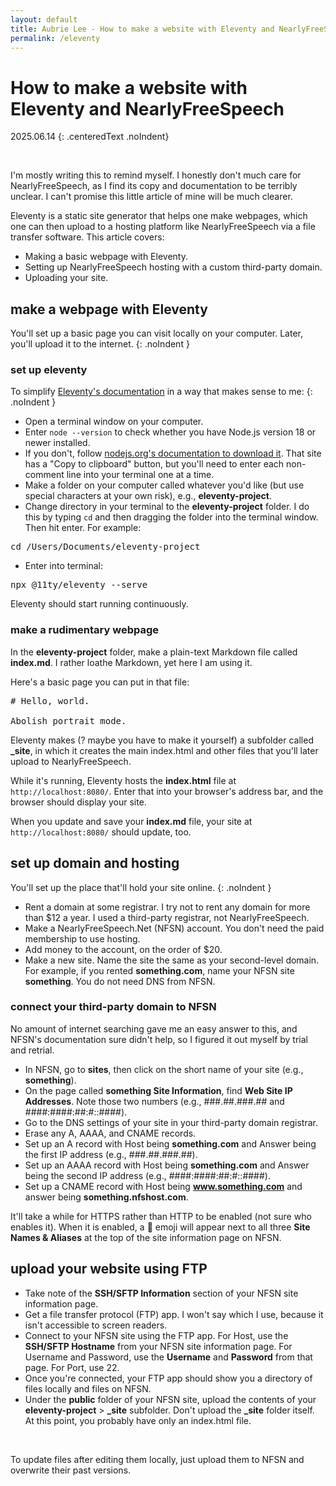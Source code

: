```yaml
---
layout: default
title: Aubrie Lee - How to make a website with Eleventy and NearlyFreeSpeech
permalink: /eleventy
---
```


# How to make a website with Eleventy and NearlyFreeSpeech

2025.06.14
{: .centeredText .noIndent}

<br>

I'm mostly writing this to remind myself. I honestly don't much care for NearlyFreeSpeech, as I find its copy and documentation to be terribly unclear. I can't promise this little article of mine will be much clearer.

Eleventy is a static site generator that helps one make webpages, which one can then upload to a hosting platform like NearlyFreeSpeech via a file transfer software. This article covers:
* Making a basic webpage with Eleventy.
* Setting up NearlyFreeSpeech hosting with a custom third-party domain.
* Uploading your site.


## make a webpage with Eleventy

You'll set up a basic page you can visit locally on your computer. Later, you'll upload it to the internet.
{: .noIndent }

### set up eleventy

To simplify [Eleventy's documentation](https://www.11ty.dev/) in a way that makes sense to me:
{: .noIndent }

* Open a terminal window on your computer.
* Enter `node --version` to check whether you have Node.js version 18 or newer installed.
* If you don't, follow [nodejs.org's documentation to download it](https://nodejs.org/en/download/). That site has a "Copy to clipboard" button, but you'll need to enter each non-comment line into your terminal one at a time.
* Make a folder on your computer called whatever you'd like (but use special characters at your own risk), e.g., **eleventy-project**.
* Change directory in your terminal to the **eleventy-project** folder. I do this by typing `cd` and then dragging the folder into the terminal window. Then hit enter. For example:
<pre>
cd /Users/Documents/eleventy-project
</pre>
* Enter into terminal: 
<pre>
npx @11ty/eleventy --serve
</pre>
Eleventy should start running continuously.

### make a rudimentary webpage

In the **eleventy-project** folder, make a plain-text Markdown file called **index.md**. I rather loathe Markdown, yet here I am using it.

Here's a basic page you can put in that file:

<pre>
# Hello, world.

Abolish portrait mode.
</pre>

Eleventy makes (? maybe you have to make it yourself) a subfolder called **_site**, in which it creates the main index.html and other files that you'll later upload to NearlyFreeSpeech.

While it's running, Eleventy hosts the **index.html** file at `http://localhost:8080/`. Enter that into your browser's address bar, and the browser should display your site.

When you update and save your **index.md** file, your site at `http://localhost:8080/` should update, too.

## set up domain and hosting

You'll set up the place that'll hold your site online.
{: .noIndent }

* Rent a domain at some registrar. I try not to rent any domain for more than $12 a year. I used a third-party registrar, not NearlyFreeSpeech.
* Make a NearlyFreeSpeech.Net (NFSN) account. You don't need the paid membership to use hosting.
* Add money to the account, on the order of $20.
* Make a new site. Name the site the same as your second-level domain. For example, if you rented **something.com**, name your NFSN site **something**. You do not need DNS from NFSN.

### connect your third-party domain to NFSN

No amount of internet searching gave me an easy answer to this, and NFSN's documentation sure didn't help, so I figured it out myself by trial and retrial.
* In NFSN, go to **sites**, then click on the short name of your site (e.g., **something**).
* On the page called **something Site Information**, find **Web Site IP Addresses**. Note those two numbers (e.g., ###.##.###.## and ####:####:##:#::####).
* Go to the DNS settings of your site in your third-party domain registrar.
* Erase any A, AAAA, and CNAME records.
* Set up an A record with Host being **something.com** and Answer being the first IP address (e.g., ###.##.###.##).
* Set up an AAAA record with Host being **something.com** and Answer being the second IP address (e.g., ####:####:##:#::####).
* Set up a CNAME record with Host being **www.something.com** and answer being **something.nfshost.com**.

It'll take a while for HTTPS rather than HTTP to be enabled (not sure who enables it). When it is enabled, a 🔐 emoji will appear next to all three **Site Names & Aliases** at the top of the site information page on NFSN.

## upload your website using FTP

* Take note of the **SSH/SFTP Information** section of your NFSN site information page.
* Get a file transfer protocol (FTP) app. I won't say which I use, because it isn't accessible to screen readers.
* Connect to your NFSN site using the FTP app. For Host, use the **SSH/SFTP Hostname** from your NFSN site information page. For Username and Password, use the **Username** and **Password** from that page. For Port, use 22.
* Once you're connected, your FTP app should show you a directory of files locally and files on NFSN.
* Under the **public** folder of your NFSN site, upload the contents of your **eleventy-project** > **_site** subfolder. Don't upload the **_site** folder itself. At this point, you probably have only an index.html file.

<br>

To update files after editing them locally, just upload them to NFSN and overwrite their past versions.
